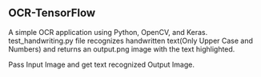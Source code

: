 ## OCR-TensorFlow
A simple OCR application using Python, OpenCV, and Keras.
test_handwriting.py file recognizes handwritten text(Only Upper Case and Numbers) and returns an output.png image with the text highlighted. 

Pass Input Image and get text recognized Output Image. 
